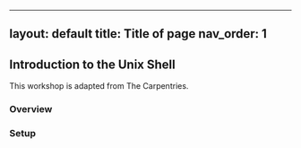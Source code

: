 ---
 layout: default
 title: Title of page
 nav_order: 1
 ---

## Introduction to the Unix Shell

This workshop is adapted from The Carpentries. 

### Overview

### Setup
